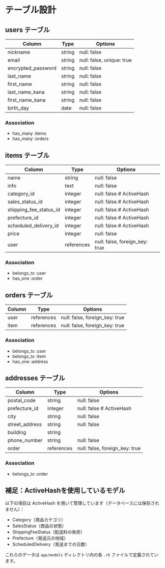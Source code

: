 # テーブル設計

## users テーブル

| Column             | Type    | Options                   |
| ------------------ | ------- | ------------------------- |
| nickname           | string  | null: false               |
| email              | string  | null: false, unique: true |
| encrypted_password | string  | null: false               |
| last_name          | string  | null: false               |
| first_name         | string  | null: false               |
| last_name_kana     | string  | null: false               |
| first_name_kana    | string  | null: false               |
| birth_day          | date    | null: false               |

### Association

- has_many :items
- has_many :orders

## items テーブル

| Column                 | Type       | Options                        |
| ---------------------- | ---------- | ------------------------------ |
| name                   | string     | null: false                    |
| info                   | text       | null: false                    |
| category_id            | integer    | null: false # ActiveHash       |
| sales_status_id        | integer    | null: false # ActiveHash       |
| shipping_fee_status_id | integer    | null: false # ActiveHash       |
| prefecture_id          | integer    | null: false # ActiveHash       |
| scheduled_delivery_id  | integer    | null: false # ActiveHash       |
| price                  | integer    | null: false                    |
| user                   | references | null: false, foreign_key: true |

### Association

- belongs_to :user
- has_one :order

## orders テーブル

| Column        | Type       | Options                        |
| ------------- | ---------- | ------------------------------ |
| user          | references | null: false, foreign_key: true |
| item          | references | null: false, foreign_key: true |

### Association

- belongs_to :user
- belongs_to :item
- has_one :address

## addresses テーブル

| Column         | Type       | Options                        |
| -------------- | ---------- | ------------------------------ |
| postal_code    | string     | null: false                    |
| prefecture_id  | integer    | null: false # ActiveHash       |
| city           | string     | null: false                    |
| street_address | string     | null: false                    |
| building       | string     |                                |
| phone_number   | string     | null: false                    |
| order          | references | null: false, foreign_key: true |

### Association

- belongs_to :order

## 補足：ActiveHashを使用しているモデル

以下の項目は ActiveHash を用いて管理しています（データベースには保存されません）：

- Category（商品カテゴリ）
- SalesStatus（商品の状態）
- ShippingFeeStatus（配送料の負担）
- Prefecture（発送元の地域）
- ScheduledDelivery（発送までの日数）

これらのデータは `app/models` ディレクトリ内の各 `.rb` ファイルで定義されています。